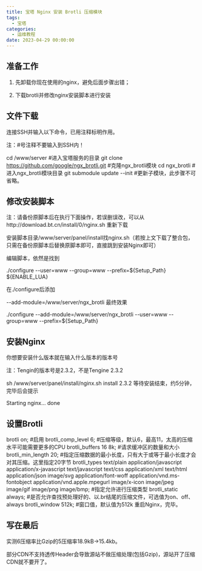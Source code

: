 ```yaml
---
title: 宝塔 Nginx 安装 Brotli 压缩模块
tags:
  - 宝塔
categories:
  - 运维教程
date: 2023-04-29 00:00:00
---
```


> 

<!-- more -->

## 准备工作

1. 先卸载你现在使用的nginx，避免后面步骤出错；

2. 下载brotli并修改nginx安装脚本进行安装

## 文件下载
连接SSH并输入以下命令，已用注释标明作用。

注：#号注释不要输入到SSH内！

cd /www/server
 #进入宝塔服务的目录
git clone https://github.com/google/ngx_brotli.git
 #克隆ngx_brotli模块
cd ngx_brotli
 #进入ngx_brotli模块目录
git submodule update --init #更新子模块，此步骤不可省略。

## 修改安装脚本
注：请备份原脚本后在执行下面操作，若误删误改，可以从http://download.bt.cn/install/0/nginx.sh 重新下载

安装脚本目录/www/server/panel/install找nginx.sh（若按上文下载了整合包，只需在备份原脚本后替换原脚本即可，直接跳到安装Nginx即可）

编辑脚本，依然是找到

./configure --user=www --group=www --prefix=${Setup_Path} ${ENABLE_LUA}


在./configure后添加

--add-module=/www/server/ngx_brotli
最终效果

./configure --add-module=/www/server/ngx_brotli --user=www --group=www --prefix=${Setup_Path}


## 安装Nginx
你想要安装什么版本就在输入什么版本的版本号

注：Tengin的版本号是2.3.2，不是Tengine 2.3.2

sh /www/server/panel/install/nginx.sh install 2.3.2
等待安装结束，约5分钟，完毕后会提示

Starting nginx...  done

## 设置Brotli
brotli on;              #启用
brotli_comp_level 6;    #压缩等级，默认6，最高11，太高的压缩水平可能需要更多的CPU
brotli_buffers 16 8k;   #请求缓冲区的数量和大小
brotli_min_length 20;   #指定压缩数据的最小长度，只有大于或等于最小长度才会对其压缩。这里指定20字节
brotli_types text/plain application/javascript application/x-javascript text/javascript text/css application/xml text/html application/json image/svg application/font-woff application/vnd.ms-fontobject application/vnd.apple.mpegurl image/x-icon image/jpeg image/gif image/png image/bmp;   #指定允许进行压缩类型
brotli_static always;   #是否允许查找预处理好的、以.br结尾的压缩文件，可选值为on、off、always
brotli_window 512k;     #窗口值，默认值为512k
重启Nginx，完毕。

## 写在最后

实测6压缩率比Gzip的5压缩率18.9kB→15.4kb。

部分CDN不支持透传Header会导致源站不做压缩处理(包括Gzip)，源站开了压缩CDN就不要开了。
